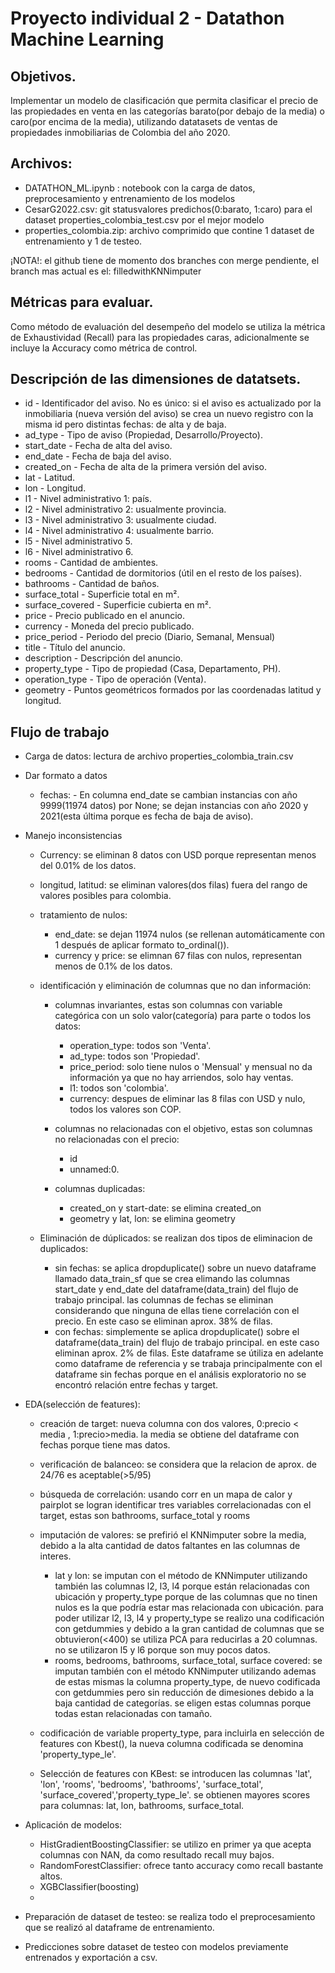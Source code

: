 # Proyecto individual 2 - Datathon Machine Learning

## Objetivos.

Implementar un modelo de clasificación que permita clasificar el precio de las propiedades en venta en las categorías barato(por debajo de la media) o caro(por encima de la media), utilizando datatasets de ventas de propiedades inmobiliarias de Colombia del año 2020.

## Archivos: 
- DATATHON_ML.ipynb : notebook con la carga de datos, preprocesamiento y entrenamiento de los modelos
- CesarG2022.csv: git statusvalores predichos(0:barato, 1:caro) para el dataset properties_colombia_test.csv por el mejor modelo  
- properties_colombia.zip: archivo comprimido que contine 1 dataset de entrenamiento y 1 de testeo.

¡NOTA!: el github tiene de momento dos branches con merge pendiente, el branch mas actual es el: filledwithKNNimputer


## Métricas para evaluar.

Como método de evaluación del desempeño del modelo se utiliza la métrica de Exhaustividad (Recall) para las propiedades caras, adicionalmente se incluye la Accuracy como métrica de control.

## Descripción de las dimensiones de datatsets.

- id - Identificador del aviso. No es único: si el aviso es actualizado por la inmobiliaria (nueva versión del aviso) se crea un nuevo registro con la misma id pero distintas fechas: de alta y de baja.
- ad_type - Tipo de aviso (Propiedad, Desarrollo/Proyecto).
- start_date - Fecha de alta del aviso.
- end_date - Fecha de baja del aviso.
- created_on - Fecha de alta de la primera versión del aviso.
- lat - Latitud.
- lon - Longitud.
- l1 - Nivel administrativo 1: país.
- l2 - Nivel administrativo 2: usualmente provincia.
- l3 - Nivel administrativo 3: usualmente ciudad.
- l4 - Nivel administrativo 4: usualmente barrio.
- l5 - Nivel administrativo 5.
- l6 - Nivel administrativo 6.
- rooms - Cantidad de ambientes.
- bedrooms - Cantidad de dormitorios (útil en el resto de los países).
- bathrooms - Cantidad de baños.
- surface_total - Superficie total en m².
- surface_covered - Superficie cubierta en m².
- price - Precio publicado en el anuncio.
- currency - Moneda del precio publicado.
- price_period - Periodo del precio (Diario, Semanal, Mensual)
- title - Título del anuncio.
- description - Descripción del anuncio.
- property_type - Tipo de propiedad (Casa, Departamento, PH).
- operation_type - Tipo de operación (Venta).
- geometry - Puntos geométricos formados por las coordenadas latitud y longitud.

## Flujo de trabajo

- Carga de datos: lectura de archivo properties_colombia_train.csv
- Dar formato a datos
    - fechas: 
            - En columna end_date se cambian instancias con año 9999(11974 datos) por None; se dejan instancias con año 2020 y 2021(esta última porque es fecha de baja de aviso).
            
- Manejo inconsistencias
    - Currency: se eliminan 8 datos con USD porque representan menos del 0.01% de los datos.
    - longitud, latitud: se eliminan valores(dos filas) fuera del rango de valores posibles para colombia.
    - tratamiento de nulos:
        - end_date: se dejan 11974 nulos (se rellenan automáticamente con 1 después de aplicar formato to_ordinal()).
        - currency y price: se elimnan 67 filas con nulos, representan menos de 0.1% de los datos.

    - identificación y eliminación de columnas que no dan información:

        - columnas invariantes, estas son columnas con variable categórica con un solo valor(categoría) para parte o todos los datos:
            - operation_type: todos son 'Venta'.
            - ad_type: todos son 'Propiedad'.
            - price_period: solo tiene nulos o 'Mensual' y mensual no da información ya que no hay arriendos, solo hay ventas.
            - l1: todos son 'colombia'.
            - currency: despues de eliminar las 8 filas con USD y nulo, todos los valores son COP.

        - columnas no relacionadas con el objetivo, estas son columnas no relacionadas con el precio: 
            - id
            - unnamed:0.

        - columnas duplicadas: 
            - created_on y start-date: se elimina created_on
            - geometry y lat, lon: se elimina geometry

    - Eliminación de dúplicados: se realizan dos tipos de eliminacion de duplicados:
         - sin fechas: se aplica dropduplicate() sobre un nuevo dataframe llamado data_train_sf que se crea elimando las columnas start_date y end_date del dataframe(data_train) del flujo de trabajo principal. las columnas de fechas se eliminan considerando que ninguna de ellas tiene correlación con el precio. En este caso se eliminan aprox. 38% de filas.
        - con fechas: simplemente se aplica dropduplicate() sobre el dataframe(data_train) del flujo de trabajo principal. en este caso eliminan aprox. 2% de filas. Este dataframe se útiliza en adelante como dataframe de referencia y se trabaja principalmente con el dataframe sin fechas porque en el análisis exploratorio no se encontró relación entre fechas y target.
     
    
- EDA(selección de features):
    - creación de target: nueva columna con dos valores, 0:precio < media , 1:precio>media. la media se obtiene del dataframe con fechas porque tiene mas datos.
    - verificación de balanceo: se considera que la relacion de aprox. de 24/76 es aceptable(>5/95)
    - búsqueda de correlación: usando corr en un mapa de calor y pairplot se logran identificar tres variables correlacionadas con el target, estas son bathrooms, surface_total y rooms 
    - imputación de valores: se prefirió el KNNimputer sobre la media, debido a la alta cantidad de datos faltantes en las columnas de interes.
        - lat y lon: se imputan con el método de KNNimputer utilizando también las columnas l2, l3, l4 porque están relacionadas con ubicación y property_type porque de las columnas que no tinen nulos es la que podría estar mas relacionada con ubicación. para poder utilizar l2, l3, l4 y property_type se realizo una codificación con getdummies y debido a la gran cantidad de columnas que se obtuvieron(<400) se utiliza PCA para reducirlas a 20 columnas. no se utilizaron l5 y l6 porque son muy pocos datos.
        - rooms, bedrooms, bathrooms, surface_total, surface covered: se imputan también con el método KNNimputer utilizando ademas de estas mismas la columna property_type, de nuevo codificada con getdummies pero sin reducción de dimesiones debido a la baja cantidad de categorías. se eligen estas columnas porque todas estan relacionadas con tamaño.

    - codificación de variable property_type, para incluirla en selección de features con Kbest(), la nueva columna codificada se denomina 'property_type_le'.
    - Selección de features con KBest: se introducen las columnas 'lat', 'lon', 'rooms', 'bedrooms', 'bathrooms', 'surface_total', 'surface_covered','property_type_le'. se obtienen mayores scores para columnas: lat, lon, bathrooms, surface_total.
    
- Aplicación de modelos:
    - HistGradientBoostingClassifier: se utilizo en primer ya que acepta columnas con NAN, da como resultado recall muy bajos.
    - RandomForestClassifier: ofrece tanto accuracy como recall bastante altos.
    - XGBClassifier(boosting)
    - 

- Preparación de dataset de testeo: se realiza todo el preprocesamiento que se realizó al dataframe de entrenamiento.
- Predicciones sobre dataset de testeo con modelos previamente entrenados y exportación a csv.





